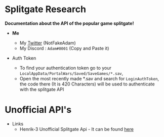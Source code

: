 # Splitgate Research
**Documentation about the API of the popular game splitgate!**

- **Me**
  - My [Twitter](https://twitter.com/notfakeadam) (NotFakeAdam)
  - My Discord : `Adаm#0001` (Copy and Paste it)
  
- Auth Token
  - To find your authentication token go to your `LocalAppData/PortalWars/Saved/SaveGames/*.sav`, 
  - Open the most recently made *.sav and search for `LoginAuthToken`, the code there (It is 420 Characters) will be used to authenticate with the splitgate API

# Unofficial API's
- Links
  - Henrik-3 Unofficial Splitgate Api - It can be found [here](https://github.com/Henrik-3/unofficial-splitgate-api)

